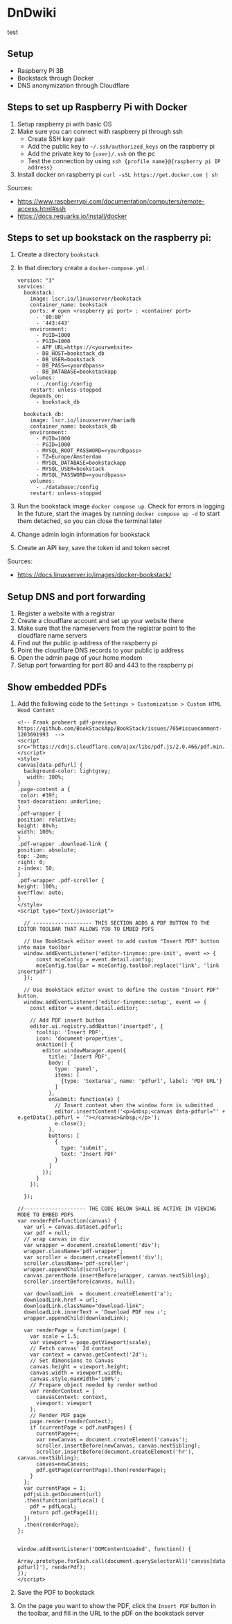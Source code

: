 # DnDwiki

test

## Setup

- Raspberry Pi 3B
- Bookstack through Docker
- DNS anonymization through Cloudflare

## Steps to set up Raspberry Pi with Docker

1. Setup raspberry pi with basic OS
2. Make sure you can connect with raspberry pi through ssh
    - Create SSH key pair
    - Add the public key to `~/.ssh/authorized_keys` on the raspberry pi
    - Add the private key to `{user}/.ssh` on the pc
    - Test the connection by using `ssh {profile name}@{raspberry pi IP address}`
3. Install docker on raspberry pi `curl -sSL https://get.docker.com | sh`

Sources:

- https://www.raspberrypi.com/documentation/computers/remote-access.html#ssh
- https://docs.requarks.io/install/docker

## Steps to set up bookstack on the raspberry pi:

1. Create a directory `bookstack`
2. In that directory create a `docker-compose.yml` :

   ```
   version: "3"
   services:
     bookstack:
       image: lscr.io/linuxserver/bookstack
       container_name: bookstack
       ports: # open <raspberry pi port> : <container port>
         - '80:80'
         - '443:443'
       environment:
         - PUID=1000
         - PGID=1000
         - APP_URL=https://<yourwebsite>
         - DB_HOST=bookstack_db
         - DB_USER=bookstack
         - DB_PASS=<yourdbpass>
         - DB_DATABASE=bookstackapp
       volumes:
         - ./config:/config
       restart: unless-stopped
       depends_on:
         - bookstack_db
         
     bookstack_db:
       image: lscr.io/linuxserver/mariadb
       container_name: bookstack_db
       environment:
         - PUID=1000
         - PGID=1000
         - MYSQL_ROOT_PASSWORD=<yourdbpass>
         - TZ=Europe/Amsterdam
         - MYSQL_DATABASE=bookstackapp
         - MYSQL_USER=bookstack
         - MYSQL_PASSWORD=<yourdbpass>
       volumes:
         - ./database:/config
       restart: unless-stopped
   ```

3. Run the bookstack image `docker compose up`. Check for errors in logging
   In the future, start the images by running `docker compose up -d` to start them detached, so you can close the
   terminal later
4. Change admin login information for bookstack
5. Create an API key, save the token id and token secret

Sources:

- https://docs.linuxserver.io/images/docker-bookstack/

## Setup DNS and port forwarding

1. Register a website with a registrar
2. Create a cloudflare account and set up your website there
3. Make sure that the nameservers from the registrar point to the cloudflare name servers
4. Find out the public ip address of the raspberry pi
5. Point the cloudflare DNS records to your public ip address
6. Open the admin page of your home modem
7. Setup port forwarding for port 80 and 443 to the raspberry pi

## Show embedded PDFs

1. Add the following code to the `Settings > Customization > Custom HTML Head Content`

   ```@html
   <!-- Frank probeert pdf-previews https://github.com/BookStackApp/BookStack/issues/705#issuecomment-1203691993  -->
   <script src="https://cdnjs.cloudflare.com/ajax/libs/pdf.js/2.0.466/pdf.min.js"></script>
   <style>
   canvas[data-pdfurl] {
     background-color: lightgrey;
      width: 100%;
   }
   .page-content a {
    color: #39f;
   text-decoration: underline;
   }
   .pdf-wrapper {
   position: relative;
   height: 80vh;
   width: 100%;
   }
   .pdf-wrapper .download-link {
   position: absolute;
   top: -2em; 
   right: 0;
   z-index: 50;
   }
   .pdf-wrapper .pdf-scroller {
   height: 100%;
   overflow: auto;
   }
   </style>
   <script type="text/javascript">
   
     // ------------------- THIS SECTION ADDS A PDF BUTTON TO THE EDITOR TOOLBAR THAT ALLOWS YOU TO EMBED PDFS 
   
     // Use BookStack editor event to add custom "Insert PDF" button into main toolbar
     window.addEventListener('editor-tinymce::pre-init', event => {
         const mceConfig = event.detail.config;
         mceConfig.toolbar = mceConfig.toolbar.replace('link', 'link insertpdf')
     });
   
     // Use BookStack editor event to define the custom "Insert PDF" button.
     window.addEventListener('editor-tinymce::setup', event => {
       const editor = event.detail.editor;
   
       // Add PDF insert button
       editor.ui.registry.addButton('insertpdf', {
         tooltip: 'Insert PDF',
         icon: 'document-properties',
         onAction() {
           editor.windowManager.open({
             title: 'Insert PDF',
             body: {
               type: 'panel',
               items: [
                 {type: 'textarea', name: 'pdfurl', label: 'PDF URL'}
               ]
             },
             onSubmit: function(e) {
               // Insert content when the window form is submitted
               editor.insertContent('<p>&nbsp;<canvas data-pdfurl="' + e.getData().pdfurl + '"></canvas>&nbsp;</p>');
               e.close();
             },
             buttons: [
               {
                 type: 'submit',
                 text: 'Insert PDF'
               }
             ]
           });
         }
       });
   
     });
   
   //-------------------- THE CODE BELOW SHALL BE ACTIVE IN VIEWING MODE TO EMBED PDFS
   var renderPdf=function(canvas) {
     var url = canvas.dataset.pdfurl;
     var pdf = null;
     // wrap canvas in div
     var wrapper = document.createElement('div');
     wrapper.className='pdf-wrapper';
     var scroller = document.createElement('div');
     scroller.className='pdf-scroller';
     wrapper.appendChild(scroller);
     canvas.parentNode.insertBefore(wrapper, canvas.nextSibling);
     scroller.insertBefore(canvas, null);
   
     var downloadLink  = document.createElement('a');
     downloadLink.href = url;
     downloadLink.className="download-link";
     downloadLink.innerText = 'Download PDF now ↓';
     wrapper.appendChild(downloadLink);
   
     var renderPage = function(page) {
       var scale = 1.5;
       var viewport = page.getViewport(scale);
       // Fetch canvas' 2d context
       var context = canvas.getContext('2d');
       // Set dimensions to Canvas
       canvas.height = viewport.height;
       canvas.width = viewport.width;
       canvas.style.maxWidth='100%';
       // Prepare object needed by render method
       var renderContext = {
         canvasContext: context,
         viewport: viewport
       };
       // Render PDF page
       page.render(renderContext);
       if (currentPage < pdf.numPages) {
         currentPage++;
         var newCanvas = document.createElement('canvas');
         scroller.insertBefore(newCanvas, canvas.nextSibling);
         scroller.insertBefore(document.createElement('hr'), canvas.nextSibling);
         canvas=newCanvas;
         pdf.getPage(currentPage).then(renderPage);
       }
     };
     var currentPage = 1;
     pdfjsLib.getDocument(url)
     .then(function(pdfLocal) {
       pdf = pdfLocal;
       return pdf.getPage(1);
     })
     .then(renderPage);
   };
   
   
   window.addEventListener('DOMContentLoaded', function() {
     Array.prototype.forEach.call(document.querySelectorAll('canvas[data-pdfurl]'), renderPdf);
   });
   </script>
   ```

2. Save the PDF to bookstack
3. On the page you want to show the PDF, click the `Insert PDF` button in the toolbar, and fill in the URL to the pDF on
   the bookstack server
